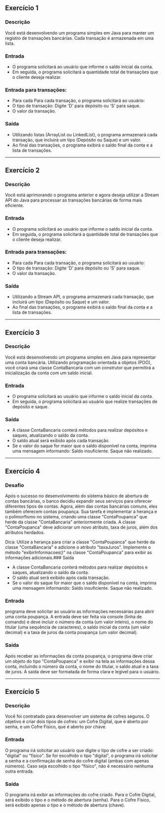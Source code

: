 ## Exercício 1

### Descrição
Você está desenvolvendo um programa simples em Java para manter um registro de transações bancárias. Cada transação é armazenada em uma lista.

### Entrada 
- O programa solicitará ao usuário que informe o saldo inicial da conta.
- Em seguida, o programa solicitará a quantidade total de transações que o cliente deseja realizar.

### Entrada para transações:
- Para cada Para cada transação, o programa solicitará ao usuário:
- O tipo de transação: Digite 'D' para depósito ou 'S' para saque.
- O valor da transação. 

### Saída
- Utilizando listas (ArrayList ou LinkedList), o programa armazenará cada transação, que incluirá um tipo (Depósito ou Saque) e um valor.
- Ao final das transações, o programa exibirá o saldo final da conta e a lista de transações.

---

## Exercício 2


### Descrição
Você está aprimorando o programa anterior e agora deseja utilizar a Stream API do Java para processar as transações bancárias de forma mais eficiente.

### Entrada 
- O programa solicitará ao usuário que informe o saldo inicial da conta.
- Em seguida, o programa solicitará a quantidade total de transações que o cliente deseja realizar.

### Entrada para transações:
- Para cada Para cada transação, o programa solicitará ao usuário:
- O tipo de transação: Digite 'D' para depósito ou 'S' para saque.
- O valor da transação. 

### Saída
- Utilizando a Stream API, o programa armazenará cada transação, que incluirá um tipo (Depósito ou Saque) e um valor.
- Ao final das transações, o programa exibirá o saldo final da conta e a lista de transações.

---

## Exercício 3

### Descrição
Você está desenvolvendo um programa simples em Java para representar uma conta bancária. Utilizando programação orientada a objetos (POO), você criará uma classe ContaBancaria com um construtor que permitirá a inicialização da conta com um saldo inicial.

### Entrada 
- O programa solicitará ao usuário que informe o saldo inicial da conta.
- Em seguida, o programa solicitará ao usuário que realize transações de depósito e saque.

### Saída
- A classe ContaBancaria conterá métodos para realizar depósitos e saques, atualizando o saldo da conta.
- O saldo atual será exibido após cada transação.
- Se o valor do saque for maior que o saldo disponível na conta, imprima uma mensagem informando: Saldo insuficiente. Saque não realizado.

---

## Exercício 4

### Desafio
Após o sucesso no desenvolvimento do sistema básico de abertura de contas bancárias, o banco decidiu expandir seus serviços para oferecer diferentes tipos de contas. Agora, além das contas bancárias comuns, eles também oferecem contas poupança. Sua tarefa é implementar a herança e o polimorfismo no sistema, criando uma classe "ContaPoupanca" que herde da classe "ContaBancaria" anteriormente criada. A classe "ContaPoupanca" deve adicionar um novo atributo, taxa de juros, além dos atributos herdados.

Dica: Utilize a herança para criar a classe "ContaPoupanca" que herde da classe "ContaBancaria" e adicione o atributo "taxaJuros". Implemente o método "exibirInformacoes()" na classe "ContaPoupanca" para exibir as informações adicionais.### Saída
- A classe ContaBancaria conterá métodos para realizar depósitos e saques, atualizando o saldo da conta.
- O saldo atual será exibido após cada transação.
- Se o valor do saque for maior que o saldo disponível na conta, imprima uma mensagem informando: Saldo insuficiente. Saque não realizado.

### Entrada

 programa deve solicitar ao usuário as informações necessárias para abrir uma conta poupança. A entrada deve ser feita via console (linha de comando) e deve incluir o número da conta (um valor inteiro), o nome do titular (uma sequência de caracteres), o saldo inicial da conta (um valor decimal) e a taxa de juros da conta poupança (um valor decimal).

 ### Saída

 Após receber as informações da conta poupança, o programa deve criar um objeto do tipo "ContaPoupanca" e exibir na tela as informações dessa conta, incluindo o número da conta, o nome do titular, o saldo atual e a taxa de juros. A saída deve ser formatada de forma clara e legível para o usuário.

---

## Exercício 5

### Descrição
Você foi contratado para desenvolver um sistema de cofres seguros. O objetivo é criar dois tipos de cofres: um Cofre Digital, que é aberto por senha, e um Cofre Físico, que é aberto por chave.

### Entrada 
O programa irá solicitar ao usuário que digite o tipo de cofre a ser criado: "digital" ou "físico". Se for escolhido o tipo "digital", o programa irá solicitar a senha e a confirmação de senha do cofre digital (ambas com apenas números). Caso seja escolhido o tipo "físico", não é necessário nenhuma outra entrada.

### Saída
O programa irá exibir as informações do cofre criado. Para o Cofre Digital, será exibido o tipo e o método de abertura (senha). Para o Cofre Físico, será exibido apenas o tipo e o método de abertura (chave).